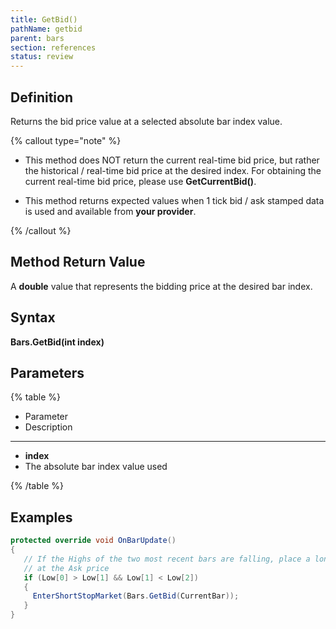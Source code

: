 ```yaml
---
title: GetBid()
pathName: getbid
parent: bars
section: references
status: review
---
```


## Definition

Returns the bid price value at a selected absolute bar index value.

{% callout type="note" %}

* This method does NOT return the current real-time bid price, but rather the historical / real-time bid price at the desired index. For obtaining the current real-time bid price, please use **GetCurrentBid()**.

* This method returns expected values when 1 tick bid / ask stamped data is used and available from **your provider**.

{% /callout %}

## Method Return Value

A **double** value that represents the bidding price at the desired bar index.

## Syntax

**Bars.GetBid(int index)**

## Parameters

{% table %}

* Parameter
* Description

---

* **index**
* The absolute bar index value used

{% /table %}

## Examples

```csharp
protected override void OnBarUpdate()
{
   // If the Highs of the two most recent bars are falling, place a long stop market order
   // at the Ask price
   if (Low[0] > Low[1] && Low[1] < Low[2])
   {
     EnterShortStopMarket(Bars.GetBid(CurrentBar));
   }
}
```
